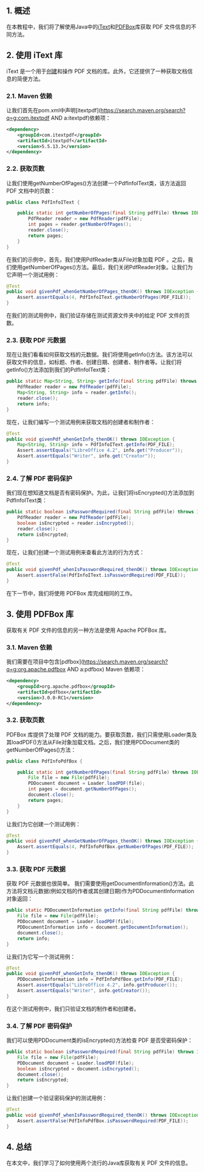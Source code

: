 ## 1. 概述

在本教程中，我们将了解使用Java中的[iText](https://itextpdf.com/)和[PDFBox](https://pdfbox.apache.org/)库获取 PDF 文件信息的不同方法。

## 2. 使用 iText 库

iText 是一个用于[创建](https://www.baeldung.com/java-pdf-creation)和操作 PDF 文档的库。此外，它还提供了一种获取文档信息的简便方法。

### 2.1. Maven 依赖

让我们首先在pom.xml中声明[itextpdf](https://search.maven.org/search?q=g:com.itextpdf AND a:itextpdf)依赖项：

```xml
<dependency>
    <groupId>com.itextpdf</groupId>
    <artifactId>itextpdf</artifactId>
    <version>5.5.13.3</version>
</dependency>
```

### 2.2. 获取页数

让我们使用getNumberOfPages()方法创建一个PdfInfoIText类，该方法返回 PDF 文档中的页数：

```java
public class PdfInfoIText {

    public static int getNumberOfPages(final String pdfFile) throws IOException {
        PdfReader reader = new PdfReader(pdfFile);
        int pages = reader.getNumberOfPages();
        reader.close();
        return pages;
    }
}
```

在我们的示例中，首先，我们使用PdfReader类从File对象加载 PDF 。之后，我们使用getNumberOfPages()方法。最后，我们关闭PdfReader对象。让我们为它声明一个测试用例：

```java
@Test
public void givenPdf_whenGetNumberOfPages_thenOK() throws IOException {
    Assert.assertEquals(4, PdfInfoIText.getNumberOfPages(PDF_FILE));
}
```

在我们的测试用例中，我们验证存储在测试资源文件夹中的给定 PDF 文件的页数。

### 2.3. 获取 PDF 元数据

现在让我们看看如何获取文档的元数据。我们将使用getInfo()方法。该方法可以获取文件的信息，如标题、作者、创建日期、创建者、制作者等。让我们将getInfo()方法添加到我们的PdfInfoIText类：

```java
public static Map<String, String> getInfo(final String pdfFile) throws IOException {
    PdfReader reader = new PdfReader(pdfFile);
    Map<String, String> info = reader.getInfo();
    reader.close();
    return info;
}
```

现在，让我们编写一个测试用例来获取文档的创建者和制作者：

```java
@Test
public void givenPdf_whenGetInfo_thenOK() throws IOException {
    Map<String, String> info = PdfInfoIText.getInfo(PDF_FILE);
    Assert.assertEquals("LibreOffice 4.2", info.get("Producer"));
    Assert.assertEquals("Writer", info.get("Creator"));
}
```

### 2.4. 了解 PDF 密码保护

我们现在想知道文档是否有密码保护。为此，让我们将isEncrypted()方法添加到PdfInfoIText类：

```java
public static boolean isPasswordRequired(final String pdfFile) throws IOException {
    PdfReader reader = new PdfReader(pdfFile);
    boolean isEncrypted = reader.isEncrypted();
    reader.close();
    return isEncrypted;
}
```

现在，让我们创建一个测试用例来查看此方法的行为方式：

```java
@Test
public void givenPdf_whenIsPasswordRequired_thenOK() throws IOException {
    Assert.assertFalse(PdfInfoIText.isPasswordRequired(PDF_FILE));
}
```

在下一节中，我们将使用 PDFBox 库完成相同的工作。

## 3. 使用 PDFBox 库

获取有关 PDF 文件的信息的另一种方法是使用 Apache PDFBox 库。

### 3.1. Maven 依赖

我们需要在项目中包含[pdfbox](https://search.maven.org/search?q=g:org.apache.pdfbox AND a:pdfbox) Maven 依赖项：

```xml
<dependency>
    <groupId>org.apache.pdfbox</groupId>
    <artifactId>pdfbox</artifactId>
    <version>3.0.0-RC1</version>
</dependency>
```

### 3.2. 获取页数

PDFBox 库提供了处理 PDF 文档的能力。要获取页数，我们只需使用Loader类及其loadPDF()方法从File对象加载文档。之后，我们使用PDDocument类的getNumberOfPages()方法：

```java
public class PdfInfoPdfBox {

    public static int getNumberOfPages(final String pdfFile) throws IOException {
        File file = new File(pdfFile);
        PDDocument document = Loader.loadPDF(file);
        int pages = document.getNumberOfPages();
        document.close();
        return pages;
    }
}
```

让我们为它创建一个测试用例：

```java
@Test
public void givenPdf_whenGetNumberOfPages_thenOK() throws IOException {
    Assert.assertEquals(4, PdfInfoPdfBox.getNumberOfPages(PDF_FILE));
}
```

### 3.3. 获取 PDF 元数据

获取 PDF 元数据也很简单。 我们需要使用getDocumentInformation()方法。此方法将文档元数据(例如文档的作者或其创建日期)作为PDDocumentInformation对象返回：

```java
public static PDDocumentInformation getInfo(final String pdfFile) throws IOException {
    File file = new File(pdfFile);
    PDDocument document = Loader.loadPDF(file);
    PDDocumentInformation info = document.getDocumentInformation();
    document.close();
    return info;
}
```

让我们为它写一个测试用例：

```java
@Test
public void givenPdf_whenGetInfo_thenOK() throws IOException {
    PDDocumentInformation info = PdfInfoPdfBox.getInfo(PDF_FILE);
    Assert.assertEquals("LibreOffice 4.2", info.getProducer());
    Assert.assertEquals("Writer", info.getCreator());
}
```

在这个测试用例中，我们只验证文档的制作者和创建者。

### 3.4. 了解 PDF 密码保护

我们可以使用PDDocument类的isEncrypted()方法检查 PDF 是否受密码保护：

```java
public static boolean isPasswordRequired(final String pdfFile) throws IOException {
    File file = new File(pdfFile);
    PDDocument document = Loader.loadPDF(file);
    boolean isEncrypted = document.isEncrypted();
    document.close();
    return isEncrypted;
}
```

让我们创建一个验证密码保护的测试用例：

```java
@Test
public void givenPdf_whenIsPasswordRequired_thenOK() throws IOException {
    Assert.assertFalse(PdfInfoPdfBox.isPasswordRequired(PDF_FILE));
}
```

## 4. 总结

在本文中，我们学习了如何使用两个流行的Java库获取有关 PDF 文件的信息。